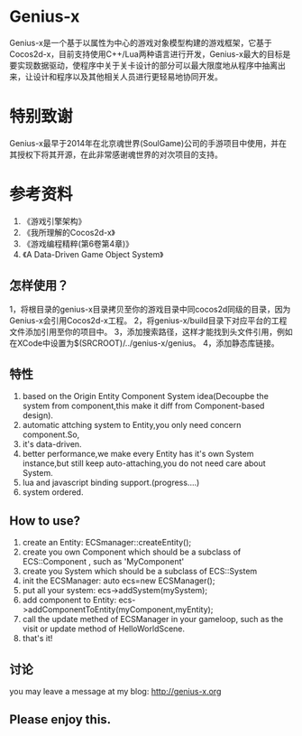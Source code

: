 
Genius-x
==========
Genius-x是一个基于以属性为中心的游戏对象模型构建的游戏框架，它基于Cocos2d-x，目前支持使用C++/Lua两种语言进行开发，Genius-x最大的目标是要实现数据驱动，使程序中关于关卡设计的部分可以最大限度地从程序中抽离出来，让设计和程序以及其他相关人员进行更轻易地协同开发。

特别致谢
========
Genius-x最早于2014年在北京魂世界(SoulGame)公司的手游项目中使用，并在其授权下将其开源，在此非常感谢魂世界的对次项目的支持。

参考资料
========
1. 《游戏引擎架构》
2. 《我所理解的Cocos2d-x》
3. 《游戏编程精粹(第6卷第4章)》
4. 《A Data-Driven Game Object System》


怎样使用？
-------------
1，将根目录的genius-x目录拷贝至你的游戏目录中同cocos2d同级的目录，因为Genius-x会引用Cocos2d-x工程。
2，将genius-x/build目录下对应平台的工程文件添加引用至你的项目中。
3，添加搜索路径，这样才能找到头文件引用，例如在XCode中设置为$(SRCROOT)/../genius-x/genius。
4，添加静态库链接。

特性
---------
1. based on the Origin Entity Component System idea(Decoupbe the system from component,this make it diff from Component-based design).
2. automatic attching system to Entity,you only need concern component.So,
3. it's data-driven.
4. better performance,we make every Entity has it's own System instance,but still keep auto-attaching,you do not need care about System.
5. lua and javascript binding support.(progress....)
6. system ordered.

How to use?
---------------
1. create an Entity: ECSmanager::createEntity(); 
2. create you own Component which should be a subclass of ECS::Component , such as 'MyComponent'
3. create you System which should be a subclass of ECS::System
4. init the ECSManager: auto ecs=new ECSManager();
5. put all your system: ecs->addSystem(mySystem);
6. add component to Entity: ecs->addComponentToEntity(myComponent,myEntity);
7. call the update methed of ECSManager in your gameloop, such as the visit or update method of HelloWorldScene.
8. that's it!
  
  
讨论
-------------
you may leave a message at my blog: http://genius-x.org


Please enjoy this.
-------------------
